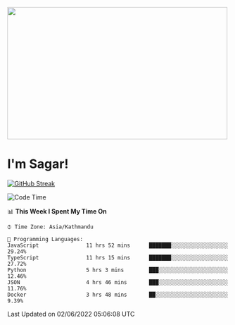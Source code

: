 
<img src="https://media.giphy.com/media/3ornk57KwDXf81rjWM/giphy.gif" width="500" height="300" frameBorder="0" class="giphy-embed" allowFullScreen></img>

#   I'm Sagar!
[![GitHub Streak](https://github-readme-streak-stats.herokuapp.com/?user=sgr2848)](https://git.io/streak-stats)
<!--START_SECTION:waka-->
![Code Time](http://img.shields.io/badge/Code%20Time-0%20secs-blue)

📊 **This Week I Spent My Time On** 

```text
⌚︎ Time Zone: Asia/Kathmandu

💬 Programming Languages: 
JavaScript               11 hrs 52 mins      ███████░░░░░░░░░░░░░░░░░░   29.24% 
TypeScript               11 hrs 15 mins      ███████░░░░░░░░░░░░░░░░░░   27.72% 
Python                   5 hrs 3 mins        ███░░░░░░░░░░░░░░░░░░░░░░   12.46% 
JSON                     4 hrs 46 mins       ███░░░░░░░░░░░░░░░░░░░░░░   11.76% 
Docker                   3 hrs 48 mins       ██░░░░░░░░░░░░░░░░░░░░░░░   9.39%

```


 Last Updated on 02/06/2022 05:06:08 UTC
<!--END_SECTION:waka-->
